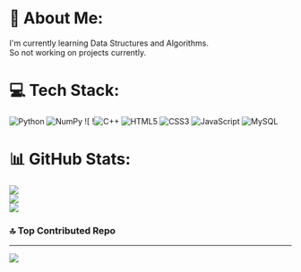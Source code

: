 # 💫 About Me:
I'm currently learning Data Structures and Algorithms. <br>So not working on projects currently.


# 💻 Tech Stack:
![Python](https://img.shields.io/badge/python-3670A0?style=for-the-badge&logo=python&logoColor=ffdd54) ![NumPy](https://img.shields.io/badge/numpy-%23013243.svg?style=for-the-badge&logo=numpy&logoColor=white) ![ !![C++](https://img.shields.io/badge/c++-%2300599C.svg?style=for-the-badge&logo=c%2B%2B&logoColor=white) ![HTML5](https://img.shields.io/badge/html5-%23E34F26.svg?style=for-the-badge&logo=html5&logoColor=white) ![CSS3](https://img.shields.io/badge/css3-%231572B6.svg?style=for-the-badge&logo=css3&logoColor=white) ![JavaScript](https://img.shields.io/badge/javascript-%23323330.svg?style=for-the-badge&logo=javascript&logoColor=%23F7DF1E)  ![MySQL](https://img.shields.io/badge/mysql-%2300000f.svg?style=for-the-badge&logo=mysql&logoColor=white)
# 📊 GitHub Stats:
![](https://github-readme-stats.vercel.app/api?username=mysticai11&theme=dark&hide_border=false&include_all_commits=false&count_private=false)<br/>
![](https://github-readme-streak-stats.herokuapp.com/?user=mysticai11&theme=dark&hide_border=false)<br/>
![](https://github-readme-stats.vercel.app/api/top-langs/?username=mysticai11&theme=dark&hide_border=false&include_all_commits=false&count_private=false&layout=compact)

### 🔝 Top Contributed Repo

---
[![](https://visitcount.itsvg.in/api?id=mysticai11&icon=0&color=0)](https://visitcount.itsvg.in)

<!-- Proudly created with GPRM ( https://gprm.itsvg.in ) -->
